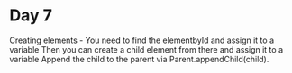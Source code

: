 # Day 7 

Creating elements - 
You need to find the elementbyId and assign it to a variable
Then you can create a child element from there and assign it to a variable
Append the child to the parent via Parent.appendChild(child).
